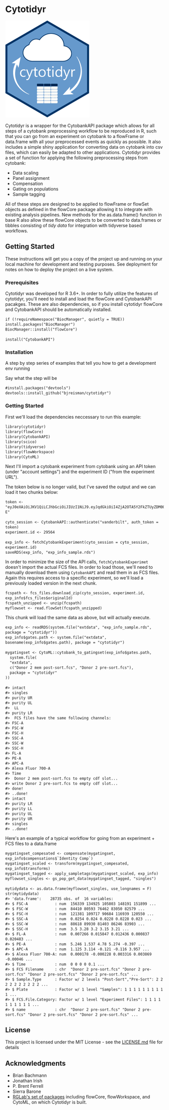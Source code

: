 # Cytotidyr
![Logo](https://raw.githubusercontent.com/bjreisman/cytotidyr/master/vignettes/figures/cytotidyrlogo2.png)

Cytotidyr is a wrapper for the CytobankAPI package which allows for all steps of a cytobank preprocessing workflow to be reproduced in R, such that you can go from an experiment on cytobank to a flowFrame or data.frame with all your preprocessed events as quickly as possible. It also includes a simple shiny application for converting data on cytobank into csv files, which can easily be adapted to other applications. 
Cytotidyr provides a set of function for applying the following preprocessing steps from cytobank:
  - Data scaling
- Panel assignment
- Compensation
- Gating on populations
- Sample tagging

All of these steps are designed to be applied to flowFrame or flowSet objects as defined in the flowCore package allowing it to integrate with existing analysis pipelines. New methods for the as.data.frame() function in base R also allow these flowCore objects to be converted to data.frames or tibbles consisting of _*tidy data*_ for integration with tidyverse based workflows.


## Getting Started

These instructions will get you a copy of the project up and running on your local machine for development and testing purposes. See deployment for notes on how to deploy the project on a live system.

### Prerequisites

Cytotidyr was developed for R 3.6+. In order to fully utilize the features of cytotidyr, you'll need to install and load the flowCore and CytobankAPI pacakges. These are also dependencies, so if you install cytotidyr flowCore and CytobankAPI should be automatically installed. 
```{r}
if (!requireNamespace("BiocManager", quietly = TRUE))
install.packages("BiocManager")
BiocManager::install("flowCore")

install("CytobankAPI")
```

### Installation

A step by step series of examples that tell you how to get a development env running

Say what the step will be

```{r}
#install.packages("devtools")
devtools::install_github("bjreisman/cytotidyr")
```
### Getting Started

First we'll load the dependencies neccessary to run this example:
```{r}
library(cytotidyr)
library(flowCore)
library(CytobankAPI)
library(scico)
library(tidyverse)
library(flowWorkspace)
library(CytoML)
```

Next I'll import a cytobank experiment from cytobank using an API token (under "account settings") and the experiment ID ("from the experiment URL"). 

The token below is no longer valid, but I've saved the output and we can load it two chunks below:
```{r}
token <- "eyJ0eXAiOiJKV1QiLCJhbGciOiJIUzI1NiJ9.eyJqdGkiOiI4ZjA2OTA5Y2FkZTUyZDM0OTIxNDE4ZjMxZTljMjc0MiIsImV4cCI6MTU4MDQ0MjYzNSwidXNlcl9pZCI6MTQ3LCJhdWQiOiJjeXRvYmFua19hcGlfdjFfdXNlcnMiLCJpYXQiOjE1ODA0MTM4MzUsImlzcyI6Imh0dHBzOi8vdmFuZGVyYmlsdC5jeXRvYmFuay5vcmcvIiwibmJmIjoxNTgwNDEzODM1LCJzdWIiOiJjeXRvYmFua19hcGlfdjEifQ.QIsddGuaaE6PUef1DveyyKChwQ0lAuQCt_xUTxVPR-E"

cyto_session <- CytobankAPI::authenticate("vanderbilt", auth_token = token)
experiment.id <- 29564

exp_info <- fetchCytobankExperiment(cyto_session = cyto_session, experiment.id)
saveRDS(exp_info, "exp_info_sample.rds")
```

In order to minimize the size of the API calls, `fetchCytobankExperimet` doesn't import the actual FCS files. In order to load those, we'll need to manually download them using `CytobankAPI` and read them in as FCS files. Again this requires access to a specific experiment, so we'll load a previously loaded version in the next chunk. 
```{r}
fcspath <- fcs_files.download_zip(cyto_session, experiment.id, exp_info$fcs_files$originalId)
fcspath_unzipped <- unzip(fcspath)
myflowset <- read.flowSet(fcspath_unzipped)
```
This chunk will load the same data as above, but will actually execute. 
```{r}
exp_info <- readRDS(system.file("extdata", "exp_info_sample.rds", package = "cytotidyr"))
exp_info$gates.path <- system.file("extdata", basename(exp_info$gates.path), package = "cytotidyr")

mygatingset <- CytoML::cytobank_to_gatingset(exp_info$gates.path,
  system.file(
  "extdata",
  c("Donor 2 mem post-sort.fcs", "Donor 2 pre-sort.fcs"),
  package = "cytotidyr"
))

#> intact
#> singles
#> purity UR
#> purity UL
#>  LL
#> purity LR
#>  FCS files have the same following channels:
#> FSC-A
#> FSC-W
#> FSC-H
#> SSC-A
#> SSC-W
#> SSC-H
#> FL-A
#> PE-A
#> APC-A
#> Alexa Fluor 700-A
#> Time
#>  Donor 2 mem post-sort.fcs to empty cdf slot...
#> write Donor 2 pre-sort.fcs to empty cdf slot...
#> done!
#> ..done!
#> intact
#> purity LR
#> purity LL
#> purity UL
#> purity UR
#> singles
#> ..done!
```

Here's an example of a typical workflow for going from an experiment + FCS files to a data.frame
```{r}
mygatingset_compesated <- compensate(mygatingset, exp_info$compensations$`Identity Comp`)
mygatingset_scaled <- transform(mygatingset_compesated, exp_info$transforms)
mygatingset_tagged <- apply_sampletags(mygatingset_scaled, exp_info)
myflowset_singles <- gs_pop_get_data(mygatingset_tagged, "singles")

mytidydata <- as.data.frame(myflowset_singles, use_longnames = F)
str(mytidydata)
#> 'data.frame':	28735 obs. of  16 variables:
#> $ FSC-A            : num  156339 134925 105803 148191 151899 ...
#> $ FSC-W            : num  84410 80593 76462 83050 82579 ...
#> $ FSC-H            : num  121381 109717 90684 116939 120550 ...
#> $ SSC-A            : num  0.0254 0.024 0.0228 0.0228 0.023 ...
#> $ SSC-W            : num  88618 89930 81403 86246 83903 ...
#> $ SSC-H            : num  3.5 3.28 3.2 3.15 3.21 ...
#> $ FL-A             : num  0.007266 0.015847 0.012436 0.000837 0.020483 ...
#> $ PE-A             : num  5.246 1.537 4.78 5.274 -0.397 ...
#> $ APC-A            : num  1.125 3.114 -0.121 -0.116 3.957 ...
#> $ Alexa Fluor 700-A: num  0.000178 -0.000228 0.003316 0.003869 -0.00046 ...
#> $ Time             : num  0 0 0 0 0.1 ...
#> $ FCS Filename     : chr  "Donor 2 pre-sort.fcs" "Donor 2 pre-sort.fcs" "Donor 2 pre-sort.fcs" "Donor 2 pre-sort.fcs" ...
#> $ Sample.Type      : Factor w/ 2 levels "Post-Sort","Pre-Sort": 2 2 2 2 2 2 2 2 2 2 ...
#> $ Plate            : Factor w/ 1 level "Samples": 1 1 1 1 1 1 1 1 1 1 ...
#> $ FCS.File.Category: Factor w/ 1 level "Experiment Files": 1 1 1 1 1 1 1 1 1 1 ...
#> $ name             : chr  "Donor 2 pre-sort.fcs" "Donor 2 pre-sort.fcs" "Donor 2 pre-sort.fcs" "Donor 2 pre-sort.fcs" ...
```
## License

This project is licensed under the MIT License - see the [LICENSE.md](LICENSE.md) file for details

## Acknowledgments
* Brian Bachmann
* Jonathan Irish
* P. Brent Ferrell
* Sierra Barone 
* [RGLab's set of packages](https://github.com/RGLab) including flowCore, flowWorkspace, and CytoML, on which Cytotidyr is built.
